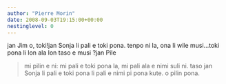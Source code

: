 ```yaml
---
author: "Pierre Morin"
date: 2008-09-03T19:15:00+00:00
nestinglevel: 0
---
```

jan Jim o, toki!jan Sonja li pali e toki pona. tenpo ni la, ona li wile musi...toki pona li lon ala lon taso e musi ?jan Pile
>mi pilin e ni: mi pali e toki pona la, mi pali ala e
>nimi suli ni. taso jan Sonja li pali e toki pona
>li pali e nimi pi pona kute. o pilin pona.